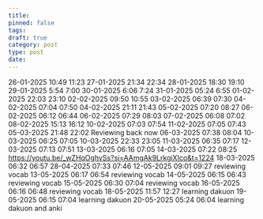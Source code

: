 ```yaml
---
title: 
pinned: false
tags: 
draft: true
category: post
type: post
date:
---
```

26-01-2025 10:49 11:23
27-01-2025 21:34 22:34
28-01-2025 18:30 19:10
29-01-2025 5:54 7:00
30-01-2025 6:06 7:24
31-01-2025 05:24 6:55
01-02-2025 22:03 23:10
02-02-2025 09:50 10:55
03-02-2025 06:39 07:30
04-02-2025 07:04 07:50
04-02-2025 21:11 21:43
05-02-2025 07:20 08:27
06-02-2025 06:12 06:44
06-02-2025 07:29 08:03
07-02-2025 06:08 07:02
08-02-2025 15:13 16:12
10-02-2025 07:03 07:54
11-02-2025 07:05 07:43
05-03-2025 21:48 22:02 Reviewing back now
06-03-2025 07:38 08:04
10-03-2025 06:25 07:05
10-03-2025 22:33 23:05
11-03-2025 06:35 07:17
12-03-2025 07:13 07:51
13-03-2025 06:16 07:05
14-03-2025 07:22 08:25 https://youtu.be/_wZHqOghvSs?si=AAmgAk9LrkgiXIco&t=1224
18-03-2025 06:32 06:57
28-04-2025 07:33 07:46
12-05-2025 09:01 09:27 reviewing vocab
13-05-2025 06:17 06:54 reviewing vocab
14-05-2025 06:15 06:43 reviewing vocab
15-05-2025 06:30 07:04 reviewing vocab
16-05-2025 06:16 06:48 reviewing vocab
18-05-2025 11:57 12:27 learning dakuon
19-05-2025 06:15 07:04 learning dakuon
20-05-2025 05:24 06:04 learning dakuon and anki
